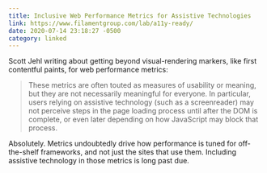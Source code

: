 ```yaml
---
title: Inclusive Web Performance Metrics for Assistive Technologies
link: https://www.filamentgroup.com/lab/a11y-ready/
date: 2020-07-14 23:18:27 -0500
category: linked
---
```


Scott Jehl writing about getting beyond visual-rendering markers, like first contentful paints, for
web performance metrics:

> These metrics are often touted as measures of usability or meaning, but they are not necessarily
> meaningful for everyone. In particular, users relying on assistive technology (such as a
> screenreader) may not perceive steps in the page loading process until after the DOM is complete,
> or even later depending on how JavaScript may block that process.

Absolutely. Metrics undoubtedly drive how performance is tuned for off-the-shelf frameworks, and not
just the sites that use them. Including assistive technology in those metrics is long past due.
